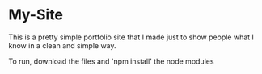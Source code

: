 # My-Site
This is a pretty simple portfolio site that I made just to show people what I know in a clean and simple way. 


To run, download the files and 'npm install' the node modules
